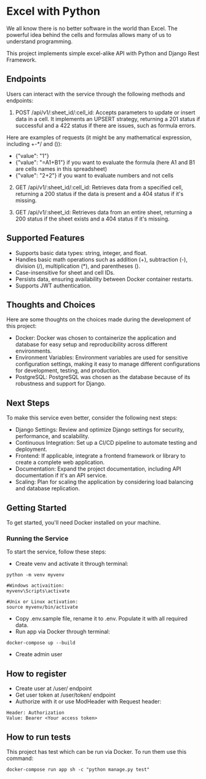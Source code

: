 # Excel with Python

We all know there is no better software in the world than Excel.
The powerful idea behind the cells and formulas allows many of us to understand programming. 

This project implements simple excel-alike API with Python and Django Rest Framework.

## Endpoints

Users can interact with the service through the following methods and endpoints:

1. POST /api/v1/:sheet_id/:cell_id: Accepts parameters to update or insert data in a cell. It implements an UPSERT strategy, returning a 201 status if successful and a 422 status if there are issues, such as formula errors.

Here are examples of requests (it might be any mathematical expression, including +-*/ and ()):
- {"value": "1"}
- {"value": "=A1+B1"} if you want to evaluate the formula (here A1 and B1 are cells names in this spreadsheet)
- {"value": "2+2"} if you want to evaluate numbers and not cells

2. GET /api/v1/:sheet_id/:cell_id: Retrieves data from a specified cell, returning a 200 status if the data is present and a 404 status if it's missing.

3. GET /api/v1/:sheet_id: Retrieves data from an entire sheet, returning a 200 status if the sheet exists and a 404 status if it's missing.

## Supported Features

- Supports basic data types: string, integer, and float.
- Handles basic math operations such as addition (+), subtraction (-), division (/), multiplication (*), and parentheses ().
- Case-insensitive for sheet and cell IDs.
- Persists data, ensuring availability between Docker container restarts.
- Supports JWT authentication.

## Thoughts and Choices
Here are some thoughts on the choices made during the development of this project:
- Docker: Docker was chosen to containerize the application and database for easy setup and reproducibility across different environments.
- Environment Variables: Environment variables are used for sensitive configuration settings, making it easy to manage different configurations for development, testing, and production.
- PostgreSQL: PostgreSQL was chosen as the database because of its robustness and support for Django.

## Next Steps
To make this service even better, consider the following next steps:
- Django Settings: Review and optimize Django settings for security, performance, and scalability.
- Continuous Integration: Set up a CI/CD pipeline to automate testing and deployment.
- Frontend: If applicable, integrate a frontend framework or library to create a complete web application.
- Documentation: Expand the project documentation, including API documentation if it's an API service.
- Scaling: Plan for scaling the application by considering load balancing and database replication.

## Getting Started

To get started, you'll need Docker installed on your machine.

### Running the Service

To start the service, follow these steps:

- Create venv and activate it through terminal:
```git
python -m venv myvenv

#Windows activaition:
myvenv\Scripts\activate

#Unix or Linux activation:
source myvenv/bin/activate
```
- Copy .env.sample file, rename it to .env. Populate it with all required data.
- Run app via Docker through terminal:
```git
docker-compose up --build
```
- Create admin user

## How to register
- Create user at /user/ endpoint
- Get user token at /user/token/ endpoint
- Authorize with it or use ModHeader with Request header:
```
Header: Authorization
Value: Bearer <Your access token> 
```

## How to run tests
This project has test which can be run via Docker. To run them use this command:
```git
docker-compose run app sh -c "python manage.py test"
```
